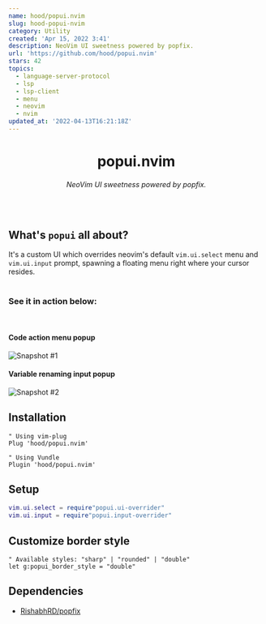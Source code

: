 ```yaml
---
name: hood/popui.nvim
slug: hood-popui-nvim
category: Utility
created: 'Apr 15, 2022 3:41'
description: NeoVim UI sweetness powered by popfix.
url: 'https://github.com/hood/popui.nvim'
stars: 42
topics:
  - language-server-protocol
  - lsp
  - lsp-client
  - menu
  - neovim
  - nvim
updated_at: '2022-04-13T16:21:18Z'
---
```

<div align="center">
  <h1>popui.nvim</h1>
  <h6>NeoVim UI sweetness powered by popfix.</h6>
</div>

<br/>

## What's `popui` all about?

It's a custom UI which overrides neovim's default `vim.ui.select` menu and `vim.ui.input` prompt, spawning a floating menu right where your cursor resides. <br/><br/>

<h3>See it in action below:</h3>
<br/>
<h4>Code action menu popup</h4>

![Snapshot #1](https://i.imgur.com/ZKRBssU.png) <br/>

<h4>Variable renaming input popup</h4>

![Snapshot #2](https://i.imgur.com/G4tkHhK.png)

## Installation

```viml
" Using vim-plug
Plug 'hood/popui.nvim'

" Using Vundle
Plugin 'hood/popui.nvim'
```

## Setup

```lua
vim.ui.select = require"popui.ui-overrider"
vim.ui.input = require"popui.input-overrider"
```

## Customize border style

```vim
" Available styles: "sharp" | "rounded" | "double"
let g:popui_border_style = "double"
```

## Dependencies

*   [RishabhRD/popfix](https://github.com/RishabhRD/popfix)
